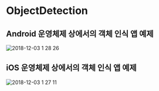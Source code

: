 # ObjectDetection

## Android 운영체제 상에서의 객체 인식 앱 예제
![2018-12-03 1 28 26](https://user-images.githubusercontent.com/45547720/49353220-e2fb1800-f6ff-11e8-9b73-37ccc41860d6.png)

## iOS 운영체제 상에서의 객체 인식 앱 예제
![2018-12-03 1 27 11](https://user-images.githubusercontent.com/45547720/49353342-8fd59500-f700-11e8-99eb-031507fd2f13.png)
